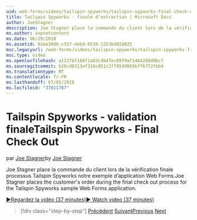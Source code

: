 ```yaml
---
uid: web-forms/videos/tailspin-spyworks/tailspin-spyworks-final-check-out
title: Tailspin Spyworks - finale d’extraction | Microsoft Docs
author: JoeStagner
description: Joe Stagner place la commande du client lors de la vérification finale processus Tailspin Spyworks notre exemple d’application Web Forms.
ms.author: aspnetcontent
ms.date: 06/29/2010
ms.assetid: 61ee30d6-c557-4ebd-9538-1253bd02d825
msc.legacyurl: /web-forms/videos/tailspin-spyworks/tailspin-spyworks-final-check-out
msc.type: video
ms.openlocfilehash: a1227bf184f1a03c4b47ec89f9af1464260d0bcf
ms.sourcegitcommit: b28cd0313af316c051c2ff8549865bff67f2fbb4
ms.translationtype: MT
ms.contentlocale: fr-FR
ms.lasthandoff: 07/05/2018
ms.locfileid: "37811787"
---
```

<a name="tailspin-spyworks---final-check-out"></a><span data-ttu-id="81473-103">Tailspin Spyworks - validation finale</span><span class="sxs-lookup"><span data-stu-id="81473-103">Tailspin Spyworks - Final Check Out</span></span>
====================
<span data-ttu-id="81473-104">par [Joe Stagner](https://github.com/JoeStagner)</span><span class="sxs-lookup"><span data-stu-id="81473-104">by [Joe Stagner](https://github.com/JoeStagner)</span></span>

<span data-ttu-id="81473-105">Joe Stagner place la commande du client lors de la vérification finale processus Tailspin Spyworks notre exemple d’application Web Forms.</span><span class="sxs-lookup"><span data-stu-id="81473-105">Joe Stagner places the customer's order during the final check out process for the Tailspin Spyworks sample Web Forms application.</span></span>

[<span data-ttu-id="81473-106">&#9654;Regardez la vidéo (37 minutes)</span><span class="sxs-lookup"><span data-stu-id="81473-106">&#9654; Watch video (37 minutes)</span></span>](https://channel9.msdn.com/Blogs/ASP-NET-Site-Videos/tailspin-spyworks-final-check-out)

> [!div class="step-by-step"]
> <span data-ttu-id="81473-107">[Précédent](tailspin-spyworks-migrate-the-shopping-cart.md)
> [Suivant](tailspin-spyworks-adding-user-product-reviews.md)</span><span class="sxs-lookup"><span data-stu-id="81473-107">[Previous](tailspin-spyworks-migrate-the-shopping-cart.md)
[Next](tailspin-spyworks-adding-user-product-reviews.md)</span></span>
